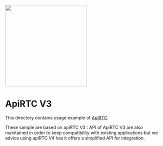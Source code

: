 <a href="https://www.apirtc.com"><img src="https://apirtc.com/wp-content/uploads/2018/09/ApiRTC_relook_branding_v01.png" width="260"></a>

# ApiRTC V3

This directory contains usage example of [ApiRTC](http://www.apirtc.com).

These sample are based on apiRTC V3 : API of ApiRTC V3 are also maintained in order to keep compatibility with existing applications but we advice using apiRTC V4 has it offers a simplified API for integration.


